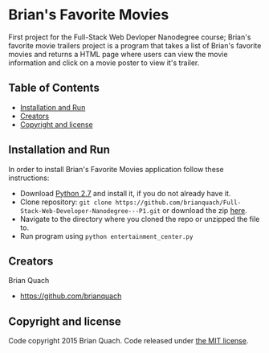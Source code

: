 # Brian's Favorite Movies

First project for the Full-Stack Web Devloper Nanodegree course; Brian's favorite movie trailers project is a program that takes a list of Brian's favorite movies and returns a HTML page where users can view the movie information and click on a movie poster to view it's trailer.

## Table of Contents
* [Installation and Run](#installation-and-run)
* [Creators](#creators)
* [Copyright and license](#copyright-and-license)

## Installation and Run

In order to install Brian's Favorite Movies application follow these instructions:
* Download [Python 2.7](https://www.python.org/downloads/) and install it, if you do not already have it.
* Clone repository: `git clone https://github.com/brianquach/Full-Stack-Web-Developer-Nanodegree---P1.git` or download the zip [here](https://github.com/brianquach/Full-Stack-Web-Developer-Nanodegree---P1).
* Navigate to the directory where you cloned the repo or unzipped the file to.
* Run program using `python entertainment_center.py`

## Creators

Brian Quach
* <https://github.com/brianquach>


## Copyright and license

Code copyright 2015 Brian Quach. Code released under [the MIT license](https://github.com/brianquach/Full-Stack-Web-Developer-Nanodegree---P1/blob/master/LICENSE).
